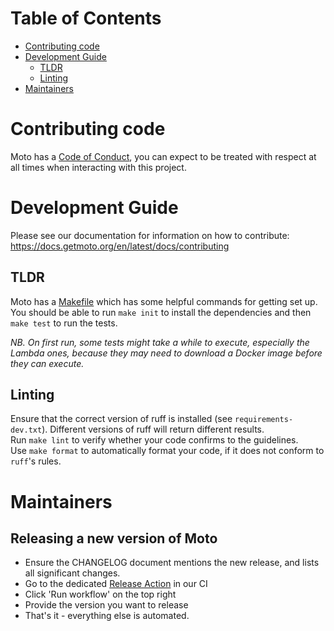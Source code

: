 # Table of Contents

- [Contributing code](#contributing-code)
- [Development Guide](#development-guide)
  * [TLDR](#tldr)
  * [Linting](#linting)
- [Maintainers](#maintainers)

# Contributing code

Moto has a [Code of Conduct](https://github.com/getmoto/moto/blob/master/CODE_OF_CONDUCT.md), you can expect to be treated with respect at all times when interacting with this project.

# Development Guide
Please see our documentation for information on how to contribute:
https://docs.getmoto.org/en/latest/docs/contributing

## TLDR

Moto has a [Makefile](./Makefile) which has some helpful commands for getting set up.
You should be able to run `make init` to install the dependencies and then `make test` to run the tests.

*NB. On first run, some tests might take a while to execute, especially the Lambda ones, because they may need to download a Docker image before they can execute.*

## Linting

Ensure that the correct version of ruff is installed (see `requirements-dev.txt`). Different versions of ruff will return different results.  
Run `make lint` to verify whether your code confirms to the guidelines.  
Use `make format` to automatically format your code, if it does not conform to `ruff`'s rules.


# Maintainers

## Releasing a new version of Moto

* Ensure the CHANGELOG document mentions the new release, and lists all significant changes.
* Go to the dedicated [Release Action](https://github.com/getmoto/moto/actions/workflows/release.yml) in our CI
* Click 'Run workflow' on the top right
* Provide the version you want to release
* That's it - everything else is automated.

